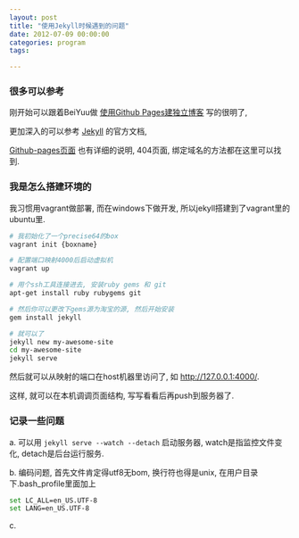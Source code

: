 ```yaml
---
layout: post
title: "使用Jekyll时候遇到的问题"
date: 2012-07-09 00:00:00
categories: program
tags:

---
```


### 很多可以参考

刚开始可以跟着BeiYuu做 [使用Github Pages建独立博客][beiyuu] 写的很明了,

更加深入的可以参考 [Jekyll][jekyll] 的官方文档,

[Github-pages页面][pages] 也有详细的说明, 404页面, 绑定域名的方法都在这里可以找到.


### 我是怎么搭建环境的

我习惯用vagrant做部署, 而在windows下做开发, 所以jekyll搭建到了vagrant里的ubuntu里.

```bash
# 我初始化了一个precise64的box
vagrant init {boxname}

# 配置端口映射4000后启动虚拟机
vagrant up

# 用个ssh工具连接进去, 安装ruby gems 和 git
apt-get install ruby rubygems git

# 然后你可以更改下gems源为淘宝的源, 然后开始安装
gem install jekyll

# 就可以了
jekyll new my-awesome-site
cd my-awesome-site
jekyll serve

```
然后就可以从映射的端口在host机器里访问了, 如 http://127.0.0.1:4000/.

这样, 就可以在本机调调页面结构, 写写看看后再push到服务器了.


### 记录一些问题

a. 可以用 `jekyll serve --watch --detach` 启动服务器, watch是指监控文件变化, detach是后台运行服务.

b. 编码问题, 首先文件肯定得utf8无bom, 换行符也得是unix, 在用户目录下.bash_profile里面加上

```bash
set LC_ALL=en_US.UTF-8
set LANG=en_US.UTF-8
```

c.



  [pages]: http://pages.github.com/
  [jekyll]: http://jekyllrb.com/
  [beiyuu]: http://beiyuu.com/github-pages/
